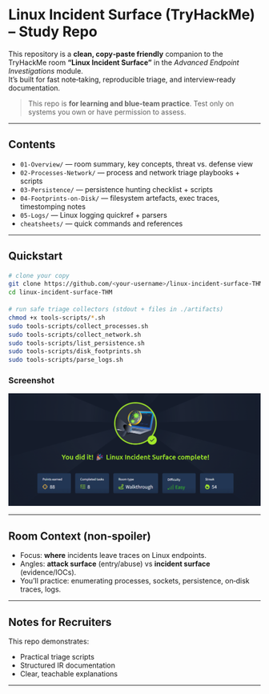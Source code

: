 # Linux Incident Surface (TryHackMe) – Study Repo

This repository is a **clean, copy‑paste friendly** companion to the TryHackMe room **“Linux Incident Surface”** in the *Advanced Endpoint Investigations* module.  
It’s built for fast note‑taking, reproducible triage, and interview‑ready documentation.

> This repo is **for learning and blue‑team practice**. Test only on systems you own or have permission to assess.

---

## Contents

- `01-Overview/` — room summary, key concepts, threat vs. defense view
- `02-Processes-Network/` — process and network triage playbooks + scripts
- `03-Persistence/` — persistence hunting checklist + scripts
- `04-Footprints-on-Disk/` — filesystem artefacts, exec traces, timestomping notes
- `05-Logs/` — Linux logging quickref + parsers
- `cheatsheets/` — quick commands and references

---

## Quickstart

```bash
# clone your copy
git clone https://github.com/<your-username>/linux-incident-surface-THM.git
cd linux-incident-surface-THM

# run safe triage collectors (stdout + files in ./artifacts)
chmod +x tools-scripts/*.sh
sudo tools-scripts/collect_processes.sh
sudo tools-scripts/collect_network.sh
sudo tools-scripts/list_persistence.sh
sudo tools-scripts/disk_footprints.sh
sudo tools-scripts/parse_logs.sh
```

### Screenshot
![Room Completion](https://github.com/MayankQuery/tryhackme-writeups/blob/main/linux-endpoint-investigation-linux-incident-surface/images/linux-endpoint-investigation-linux-incident-surface-completion.png)

---

## Room Context (non‑spoiler)
- Focus: **where** incidents leave traces on Linux endpoints.
- Angles: **attack surface** (entry/abuse) vs **incident surface** (evidence/IOCs).
- You’ll practice: enumerating processes, sockets, persistence, on‑disk traces, logs.

---

## Notes for Recruiters
This repo demonstrates:
- Practical triage scripts
- Structured IR documentation
- Clear, teachable explanations

---
